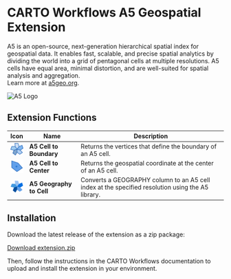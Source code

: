 # CARTO Workflows A5 Geospatial Extension

A5 is an open-source, next-generation hierarchical spatial index for geospatial data. It enables fast, scalable, and precise spatial analytics by dividing the world into a grid of pentagonal cells at multiple resolutions. A5 cells have equal area, minimal distortion, and are well-suited for spatial analysis and aggregation.  
Learn more at [a5geo.org](https://a5geo.org/).

<img src="https://a5geo.org/assets/images/a5-preview-0b9f90a150c8affef7bf1211935d9916.png" alt="A5 Logo" width="600"/>

## Extension Functions

| Icon | Name | Description |
|------|------|-------------|
| <img src="icons/a5-boundary.svg" width="32"/> | **A5 Cell to Boundary** | Returns the vertices that define the boundary of an A5 cell. |
| <img src="icons/a5-center.svg" width="32"/> | **A5 Cell to Center** | Returns the geospatial coordinate at the center of an A5 cell. |
| <img src="icons/a5-frompoint.svg" width="32"/> | **A5 Geography to Cell** | Converts a GEOGRAPHY column to an A5 cell index at the specified resolution using the A5 library. |

## Installation

Download the latest release of the extension as a zip package:

[Download extension.zip](https://raw.githubusercontent.com/CartoDB/workflows-extension-a5/refs/heads/master/extension.zip)

Then, follow the instructions in the CARTO Workflows documentation to upload and install the extension in your environment.